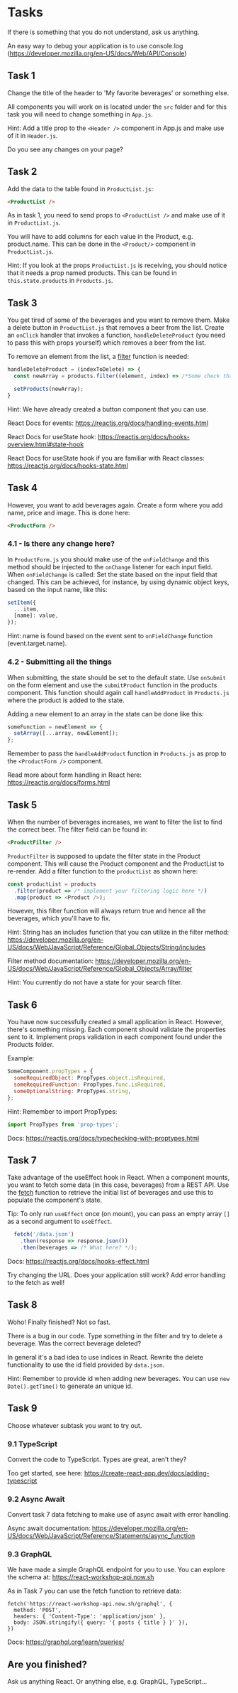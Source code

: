 # Tasks

If there is something that you do not understand, ask us anything.

An easy way to debug your application is to use console.log (https://developer.mozilla.org/en-US/docs/Web/API/Console)

## Task 1

Change the title of the header to 'My favorite beverages' or something else.

All components you will work on is located under the `src` folder and for this task you will need to change something in `App.js`.

Hint: Add a title prop to the `<Header />` component in App.js and make use of it in `Header.js`.

Do you see any changes on your page?

## Task 2

Add the data to the table found in `ProductList.js`:

```html
<ProductList />
```

As in task 1, you need to send props to `<ProductList />` and make use of it in `ProductList.js`.

You will have to add columns for each value in the Product, e.g. product.name. This can be done in the
`<Product/>` component in `ProductList.js`.

Hint: If you look at the props `ProductList.js` is receiving, you should notice that it needs a prop named products. This can be found in `this.state.products` in `Products.js`.

## Task 3

You get tired of some of the beverages and you want to remove them. Make a delete button in `ProductList.js` that removes a beer from the list. Create an `onClick` handler that invokes a function, `handleDeleteProduct` (you need to pass this with props yourself) which removes a beer from the list.

To remove an element from the list, a [filter](https://developer.mozilla.org/en-US/docs/Web/JavaScript/Reference/Global_Objects/Array/filter) function is needed:

```javascript
handleDeleteProduct = (indexToDelete) => {
  const newArray = products.filter((element, index) => /*Some check that returns true needs to be implemented here...*/);

  setProducts(newArray);
}
```

Hint: We have already created a button component that you can use.

React Docs for events: https://reactjs.org/docs/handling-events.html

React Docs for useState hook: https://reactjs.org/docs/hooks-overview.html#state-hook

React Docs for useState hook if you are familiar with React classes: https://reactjs.org/docs/hooks-state.html


## Task 4

However, you want to add beverages again. Create a form where you add name, price and image. This is done here:

```html
<ProductForm />
```

### 4.1 - Is there any change here?

In `ProductForm.js` you should make use of the `onFieldChange` and this method should be injected to the `onChange` listener for each input field. When `onFieldChange` is called: Set the state based on the input field that changed. This can be achieved, for instance, by using dynamic object keys, based on the input name, like this:

```javascript
setItem({
  ...item,
  [name]: value,
});
```

Hint: name is found based on the event sent to `onFieldChange` function (event.target.name).

### 4.2 - Submitting all the things

When submitting, the state should be set to the default state. Use `onSubmit` on the form element and use the `submitProduct` function in the products component. This function should again call `handleAddProduct` in `Products.js` where the product is added to the state.

Adding a new element to an array in the state can be done like this:

```javascript
someFunction = newElement => {
  setArray([...array, newElement]);
};
```

Remember to pass the `handleAddProduct` function in `Products.js` as prop to the `<ProductForm />` component.

Read more about form handling in React here: https://reactjs.org/docs/forms.html

## Task 5

When the number of beverages increases, we want to filter the list to find the correct beer. The filter field can be found in:

```html
<ProductFilter />
```

`ProductFilter` is supposed to update the filter state in the Product component. This will cause the Product component and the ProductList to re-render. Add a filter function to the `productList` as shown here:

```javascript
const productList = products
  .filter(product => /* implement your filtering logic here */)
  .map(product => <Product />);
```

However, this filter function will always return true and hence all the beverages, which you'll have to fix.

Hint: String has an includes function that you can utilize in the filter method: https://developer.mozilla.org/en-US/docs/Web/JavaScript/Reference/Global_Objects/String/includes

Filter method documentation: https://developer.mozilla.org/en-US/docs/Web/JavaScript/Reference/Global_Objects/Array/filter

Hint: You currently do not have a state for your search filter.

## Task 6

You have now successfully created a small application in React. However, there's something missing. Each component should validate the properties sent to it. Implement props validation in each component found under the Products folder.

Example:

```javascript
SomeComponent.propTypes = {
  someRequiredObject: PropTypes.object.isRequired,
  someRequiredFunction: PropTypes.func.isRequired,
  someOptionalString: PropTypes.string,
};
```

Hint: Remember to import PropTypes:

```javascript
import PropTypes from 'prop-types';
```

Docs: https://reactjs.org/docs/typechecking-with-proptypes.html

## Task 7

Take advantage of the useEffect hook in React. When a component mounts, you want to fetch some data (in this case, beverages) from a REST API. Use the [fetch](https://github.com/github/fetch#json) function to retrieve the initial list of beverages and use this to populate the component's state.

Tip: To only run `useEffect` once (on mount), you can pass an empty array `[]` as a second argument to `useEffect`.

```javascript
  fetch('/data.json')
    .then(response => response.json())
    .then(beverages => /* What here? */);
```

Docs: https://reactjs.org/docs/hooks-effect.html

Try changing the URL. Does your application still work? Add error handling to the fetch as well!

## Task 8

Woho! Finally finished? Not so fast.

There is a bug in our code. Type something in the filter and try to delete a beverage. Was the correct beverage deleted?

In general it's a bad idea to use indices in React. Rewrite the delete functionality to use the id field provided by `data.json`.

Hint: Remember to provide id when adding new beverages. You can use `new Date().getTime()` to generate an unique id.

## Task 9

Choose whatever subtask you want to try out.

### 9.1 TypeScript

Convert the code to TypeScript. Types are great, aren't they?

Too get started, see here: https://create-react-app.dev/docs/adding-typescript

### 9.2 Async Await

Convert task 7 data fetching to make use of async await with error handling.

Async await documentation: https://developer.mozilla.org/en-US/docs/Web/JavaScript/Reference/Statements/async_function

### 9.3 GraphQL

We have made a simple GraphQL endpoint for you to use. You can explore the schema at: https://react-workshop-api.now.sh

As in Task 7 you can use the fetch function to retrieve data:

```
fetch('https://react-workshop-api.now.sh/graphql', {
  method: 'POST',
  headers: { 'Content-Type': 'application/json' },
  body: JSON.stringify({ query: '{ posts { title } }' }),
})
```

Docs: https://graphql.org/learn/queries/

## Are you finished?

Ask us anything React. Or anything else, e.g. GraphQL, TypeScript...
